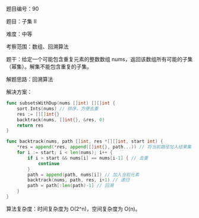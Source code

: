题目编号：90

题目：子集 II

难度：中等

考察范围：数组、回溯算法

题干：给定一个可能包含重复元素的整数数组 nums，返回该数组所有可能的子集（幂集）。解集不能包含重复的子集。

解题思路：回溯算法

解决方案：

```go
func subsetsWithDup(nums []int) [][]int {
    sort.Ints(nums) // 排序，方便去重
    res := [][]int{}
    backtrack(nums, []int{}, &res, 0)
    return res
}

func backtrack(nums, path []int, res *[][]int, start int) {
    *res = append(*res, append([]int{}, path...)) // 将当前路径加入结果集
    for i := start; i < len(nums); i++ {
        if i > start && nums[i] == nums[i-1] { // 去重
            continue
        }
        path = append(path, nums[i]) // 加入当前元素
        backtrack(nums, path, res, i+1) // 递归
        path = path[:len(path)-1] // 回溯
    }
}
```

算法复杂度：时间复杂度为 O(2^n)，空间复杂度为 O(n)。